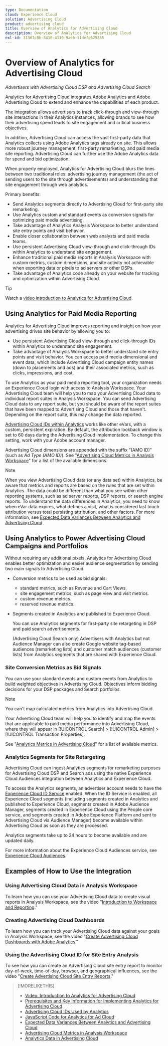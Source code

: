 ```yaml
---
type: Documentation
cloud: Experience Cloud
solution: Advertising Cloud
product: advertising cloud
title: Overview of Analytics for Advertising Cloud
description: Overview of Analytics for Advertising Cloud
exl-id: 31367c8b-3410-4110-9ae6-11defe625355
---
```

# Overview of Analytics for Advertising Cloud

*Advertisers with Advertising Cloud DSP and Advertising Cloud Search*

Analytics for Advertising Cloud integrates Adobe Analytics and Adobe Advertising Cloud to extend and enhance the capabilities of each product.

The integration allows advertisers to track click-through and view-through site interactions in their Analytics instances, allowing brands to see how their advertising spend leads to site engagement and critical business objectives.

In addition, Advertising Cloud can access the vast first-party data that Analytics collects using Adobe Analytics tags already on site. This allows more robust journey management, first-party remarketing, and paid media site reporting. Advertising Cloud can further use the Adobe Analytics data for spend and bid optimization.

When properly employed, Analytics for Advertising Cloud blurs the lines between two traditional roles: advertising journey management (the act of sending users to the site through advertisements) and understanding that site engagement through web analytics.

Primary benefits:

* Send Analytics segments directly to Advertising Cloud for first-party site remarketing.
* Use Analytics custom and standard events as conversion signals for optimizing paid media advertising.
* Take advantage of Analytics Analysis Workspace to better understand site entry points and visit behavior.
* Enable closer collaboration between web analysts and paid media teams.
* Use persistent Advertising Cloud view-through and click-through IDs within Analytics to understand site engagement.
* Enhance traditional paid media reports in Analysis Workspace with custom metrics, custom dimensions, and site activity not achievable when exporting data or pixels to ad servers or other DSPs.
* Take advantage of Analytics code already on your website for tracking and optimization within Advertising Cloud.

>[!TIP]
>
> Watch a [video introduction to Analytics for Advertising Cloud](https://experienceleague.adobe.com/docs/advertising-cloud-learn/tutorials/analytics/intro-a4adc.html?lang=en#analytics).

## Using Analytics for Paid Media Reporting

Analytics for Advertising Cloud improves reporting and insight on how your advertising drives site behavior by allowing you to:

* Use persistent Advertising Cloud view-through and click-through IDs within Analytics to understand site engagement.
* Take advantage of Analysis Workspace to better understand site entry points and visit behavior. You can access paid media dimensional and event data, which include Advertising Cloud campaign entity names (down to placements and ads) and their associated metrics, such as clicks, impressions, and cost.

To use Analytics as your paid media reporting tool, your organization needs an Experience Cloud login with access to Analysis Workspace. Your Advertising Cloud team will help you to map your Advertising Cloud data to individual report suites in Analysis Workspace. You can send Advertising Cloud data to any report suite, but you should be aware of the report suites that have been mapped to Advertising Cloud and those that haven't. Depending on the report suite, this may change the data reported.

[Advertising Cloud IDs within Analytics](ids.md) works like other eVars, with a custom, persistent expiration. By default, the attribution lookback window is set to 60 days during the Advertising Cloud implementation. To change this setting, work with your Adobe account manager.

Advertising Cloud dimensions are appended with the suffix “(AMO ID)" (such as *Ad Type (AMO ID)*). See "[Advertising Cloud Metrics in Analysis Workspace](advertising-cloud-metrics-in-analytics.md)" for a list of the available dimensions.

>[!NOTE]
>
> When you view Advertising Cloud data (or any data set) within Analytics, be aware that metrics and reports are based on the rules that are set within Analytics. The data could be different than what you see within other reporting systems, such as ad server reports, DSP reports, or search engine reports. To understand the data differences in Analytics, you need to know when eVar data expires, what defines a visit, what is considered last touch attribution versus total persisting attribution, and other factors. For more information, see [Expected Data Variances Between Analytics and Advertising Cloud](data-variances.md).

## Using Analytics to Power Advertising Cloud Campaigns and Portfolios

Without requiring any additional pixels, Analytics for Advertising Cloud enables better optimization and easier audience segmentation by sending two main signals to Advertising Cloud:

* Conversion metrics to be used as bid signals:
    * standard metrics, such as Revenue and Cart Views.
    * site engagement metrics, such as page view and visit metrics.
    * custom revenue metrics.
    * reserved revenue metrics.
* Segments created in Analytics and published to Experience Cloud.
     
     You can use Analytics segments for first-party site retargeting in DSP and paid search advertisements.
     
     (Advertising Cloud Search only) Advertisers with Analytics but not Audience Manager can also create Google website tag-based audiences (remarketing lists) and customer match audiences (customer lists) from Analytics segments that are shared with Experience Cloud.

### Site Conversion Metrics as Bid Signals

You can use your standard events and custom events from Analytics to build weighted objectives in Advertising Cloud. Objectives inform bidding decisions for your DSP packages and Search portfolios.

>[!NOTE]
>
> You can't map calculated metrics from Analytics into Advertising Cloud.

Your Advertising Cloud team will help you to identify and map the events that are applicable to paid media performance into Advertising Cloud, where they will appear in [!UICONTROL Search] > [!UICONTROL Admin] > [!UICONTROL Transaction Properties].

See "[Analytics Metrics in Advertising Cloud](analytics-data-in-advertising-cloud.md)" for a list of available metrics.

### Analytics Segments for Site Retargeting

Advertising Cloud can ingest Analytics segments for remarketing purposes for Advertising Cloud DSP and Search ads using the native Experience Cloud Audiences integration between Analytics and Experience Cloud.

To access the Analytics segments, an advertiser account needs to have the [Experience Cloud ID Service](https://experienceleague.adobe.com/docs/id-service/using/home.html) enabled. When the ID Service is enabled, all Experience Cloud segments (including segments created in Analytics and published to Experience Cloud, segments created in Adobe Audience Manager, segments created in Experience Cloud using the People core service, and segments created in Adobe Experience Platform and sent to Advertising Cloud via Audience Manager) become available within Advertising Cloud as soon as they are processed.

Analytics segments take up to 24 hours to become available and are updated daily.

For more information about the Experience Cloud Audiences service, see [Experience Cloud Audiences](https://experienceleague.adobe.com/docs/core-services/interface/audiences/audience-library.html).

## Examples of How to Use the Integration

### Using Advertising Cloud Data in Analysis Workspace

 To learn how you can use your Advertising Cloud data to create visual reports in Analysis Workspace, see the video "[Introduction to Workspace and Reporting](https://experienceleague.adobe.com/docs/advertising-cloud-learn/tutorials/analytics/analytics-analysis-workspace-a4adc.html)."

### Creating Advertising Cloud Dashboards

To learn how you can track your Advertising Cloud data against your goals in Analysis Workspace, see the video "[Create Advertising Cloud Dashboards with Adobe Analytics](https://experienceleague.adobe.com/docs/advertising-cloud-learn/tutorials/analytics/analytics-dashboards-a4adc.html)."

### Using the Advertising Cloud ID for Site Entry Analysis

To see how you can create an Advertising Cloud site entry report to monitor day-of-week, time-of-day, browser, and geographical influences, see the video "[Create Advertising Cloud Site Entry Reports](https://experienceleague.corp.adobe.com/docs/advertising-cloud-learn/tutorials/analytics/analytics-site-entry-a4adc.html)."

>[!MORELIKETHIS]
>
>* [Video: Introduction to Analytics for Advertising Cloud](https://experienceleague.adobe.com/docs/advertising-cloud-learn/tutorials/analytics/intro-a4adc.html)
>* [Prerequisites and Key Information for Implementing Analytics for Advertising Cloud](prerequisites.md)
>* [Advertising Cloud IDs Used by Analytics](ids.md)
>* [JavaScript Code for Analytics for Ad Cloud](/help/dsp/integrations/analytics/javascript.md)
>* [Expected Data Variances Between Analytics and Advertising Cloud](data-variances.md)
>* [Advertising Cloud Metrics in Analysis Workspace](/help/dsp/integrations/analytics/advertising-cloud-metrics-in-analytics.md)
>* [Analytics Data in Advertising Cloud](/help/dsp/integrations/analytics/analytics-data-in-advertising-cloud.md)
